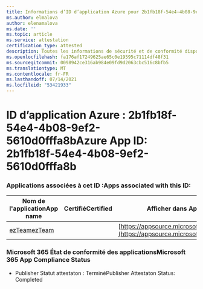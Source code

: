 ```yaml
---
title: Informations d’ID d’application Azure pour 2b1fb18f-54e4-4b08-9ef2-5610d0fffa8b
ms.author: elmalova
author: elenamalova
ms.date: ''
ms.topic: article
ms.service: attestation
certification_type: attested
description: Toutes les informations de sécurité et de conformité disponibles pour 2b1fb18f-54e4-4b08-9ef2-5610d0fffa8b.
ms.openlocfilehash: fa176af17249625ae65c0e19595c71114df48f31
ms.sourcegitcommit: 0098942ce316ab984e09fd9d2063cbc516c8bfb5
ms.translationtype: MT
ms.contentlocale: fr-FR
ms.lasthandoff: 07/14/2021
ms.locfileid: "53421933"
---
```

# <a name="azure-app-id-2b1fb18f-54e4-4b08-9ef2-5610d0fffa8b"></a><span data-ttu-id="3864f-103">ID d’application Azure : 2b1fb18f-54e4-4b08-9ef2-5610d0fffa8b</span><span class="sxs-lookup"><span data-stu-id="3864f-103">Azure App ID: 2b1fb18f-54e4-4b08-9ef2-5610d0fffa8b</span></span>


### <a name="apps-associated-with-this-id"></a><span data-ttu-id="3864f-104">Applications associées à cet ID :</span><span class="sxs-lookup"><span data-stu-id="3864f-104">Apps associated with this ID:</span></span>
| <span data-ttu-id="3864f-105">**Nom de l'application**</span><span class="sxs-lookup"><span data-stu-id="3864f-105">**App name**</span></span> | <span data-ttu-id="3864f-106">**Certifié**</span><span class="sxs-lookup"><span data-stu-id="3864f-106">**Certified**</span></span> | <span data-ttu-id="3864f-107">**Afficher dans AppSource**</span><span class="sxs-lookup"><span data-stu-id="3864f-107">**View in AppSource**</span></span> |
|-|-|-|
| [<span data-ttu-id="3864f-108">ezTeam</span><span class="sxs-lookup"><span data-stu-id="3864f-108">ezTeam</span></span>](https://docs.microsoft.com/en-us/microsoft-365-app-certification/forward/WA200002546) |  | [https://appsource.microsoft.com/product/office/WA200002546](https://appsource.microsoft.com/product/office/WA200002546) |

### <a name="microsoft-365-app-compliance-status"></a><span data-ttu-id="3864f-109">Microsoft 365 État de conformité des applications</span><span class="sxs-lookup"><span data-stu-id="3864f-109">Microsoft 365 App Compliance Status</span></span>
- <span data-ttu-id="3864f-110">Publisher Statut attestaton : Terminé</span><span class="sxs-lookup"><span data-stu-id="3864f-110">Publisher Attestaton Status: Completed</span></span>

